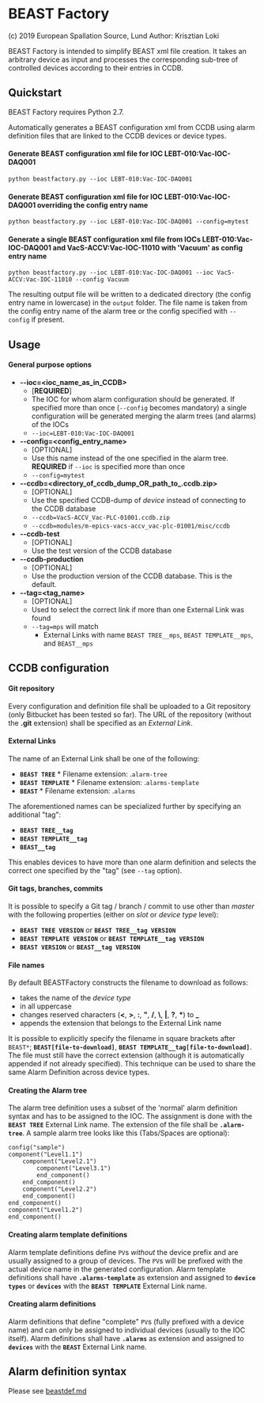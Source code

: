 # BEAST Factory
(c) 2019 European Spallation Source, Lund
Author: Krisztian Loki

BEAST Factory is intended to simplify BEAST xml file creation.
It takes an arbitrary device as input and processes the corresponding sub-tree of controlled devices according to their entries in CCDB.

## Quickstart

BEAST Factory requires Python 2.7.

Automatically generates a BEAST configuration xml from CCDB using alarm definition files that are linked to the CCDB devices or device types.

#### Generate BEAST configuration xml file for IOC LEBT-010:Vac-IOC-DAQ001
`python beastfactory.py --ioc LEBT-010:Vac-IOC-DAQ001`

#### Generate BEAST configuration xml file for IOC LEBT-010:Vac-IOC-DAQ001 overriding the config entry name
`python beastfactory.py --ioc LEBT-010:Vac-IOC-DAQ001 --config=mytest`

#### Generate a single BEAST configuration xml file from IOCs LEBT-010:Vac-IOC-DAQ001 and VacS-ACCV:Vac-IOC-11010 with 'Vacuum' as config entry name
`python beastfactory.py --ioc LEBT-010:Vac-IOC-DAQ001 --ioc VacS-ACCV:Vac-IOC-11010 --config Vacuum`


The resulting output file will be written to a dedicated directory \(the config entry name in lowercase\) in the `output` folder. The file name is taken from the config entry name of the alarm tree or the config specified with `--config` if present.

## Usage

#### General purpose options

*   **--ioc=<ioc_name_as_in_CCDB>**
    *   \[**REQUIRED**\]
    *   The IOC for whom alarm configuration should be generated. If specified more than once (`--config` becomes mandatory) a single configuration will be generated merging the alarm trees (and alarms) of the IOCs
    *   `--ioc=LEBT-010:Vac-IOC-DAQ001`
*   **--config=<config_entry_name>**
    *   \[OPTIONAL\]
    *   Use this name instead of the one specified in the alarm tree. **REQUIRED** if `--ioc` is specified more than once
    *   `--config=mytest`
*   **--ccdb=<directory_of_ccdb_dump_OR_path_to_.ccdb.zip>**
    *   \[OPTIONAL\]
    *   Use the specified CCDB-dump of _device_ instead of connecting to the CCDB database
    *   `--ccdb=VacS-ACCV_Vac-PLC-01001.ccdb.zip`
    *   `--ccdb=modules/m-epics-vacs-accv_vac-plc-01001/misc/ccdb`
*   **--ccdb-test**
    *   \[OPTIONAL\]
    *   Use the test version of the CCDB database
*   **--ccdb-production**
    *   \[OPTIONAL\]
    *   Use the production version of the CCDB database. This is the default.
*   **--tag=<tag_name>**
    *   \[OPTIONAL\]
    *   Used to select the correct link if more than one External Link was found
    *   `--tag=mps` will match
        *    External Links with name `BEAST TREE__mps`, `BEAST TEMPLATE__mps`, and `BEAST__mps`

## CCDB configuration

#### Git repository

Every configuration and definition file shall be uploaded to a Git repository (only Bitbucket has been tested so far). The URL of the repository (without the **.git** extension) shall be specified as an _External Link_.

#### External Links

The name of an External Link shall be one of the following:

*    **`BEAST TREE`**
    *   Filename extension: .`alarm-tree`
*    **`BEAST TEMPLATE`**
    *   Filename extension: .`alarms-template`
*    **`BEAST`**
    *   Filename extension: .`alarms`

The aforementioned names can be specialized further by specifying an additional "tag":

*    **`BEAST TREE__tag`**
*    **`BEAST TEMPLATE__tag`**
*    **`BEAST__tag`**

This enables devices to have more than one alarm definition and selects the correct one specified by the "tag" (see `--tag` option).

#### Git tags, branches, commits

It is possible to specify a Git tag / branch / commit to use other than _master_ with the following properties (either on _slot_ or _device type_ level):

*    **`BEAST TREE VERSION`** or **`BEAST TREE__tag VERSION`**
*    **`BEAST TEMPLATE VERSION`** or **`BEAST TEMPLATE__tag VERSION`**
*    **`BEAST VERSION`** or **`BEAST__tag VERSION`**

#### File names

By default BEASTFactory constructs the filename to download as follows:

*    takes the name of the _device type_
*    in all uppercase
*    changes reserved characters (**<**, **>**, **:**, **"**, **/**, **\\**, **|**, **?**, **\***) to **_**
*    appends the extension that belongs to the External Link name

It is possible to explicitly specify the filename in square brackets after `BEAST*`; **`BEAST[file-to-download]`**, **`BEAST TEMPLATE__tag[file-to-download]`**. The file must still have the correct extension (although it is automatically appended if not already specified). This technique can be used to share the same Alarm Definition across device types.

#### Creating the Alarm tree

The alarm tree definition uses a subset of the 'normal' alarm definition syntax and has to be assigned to the IOC. The assignment is done with the **`BEAST TREE`** External Link name. The extension of the file shall be **`.alarm-tree`**. A sample alarm tree looks like this (Tabs/Spaces are optional):
```
config("sample")
component("Level1.1")
	component("Level2.1")
		component("Level3.1")
		end_component()
	end_component()
	component("Level2.2")
	end_component()
end_component()
component("Level1.2")
end_component()
```

#### Creating alarm template definitions

Alarm template definitions define `PV`s _without_ the device prefix and are usually assigned to a group of devices. The `PV`s will be prefixed with the actual device name in the generated configuration. Alarm template definitions shall have **`.alarms-template`** as extension and assigned to **`device types`** or **`devices`** with the **`BEAST TEMPLATE`** External Link name.

#### Creating alarm definitions

Alarm definitions that define "complete" `PV`s (fully prefixed with a device name) and can only be assigned to individual devices (usually to the IOC itself). Alarm definitions shall have **`.alarms`** as extension and assigned to **`devices`** with the **`BEAST`** External Link name.

## Alarm definition syntax

Please see [beastdef.md](beastdef.md)
